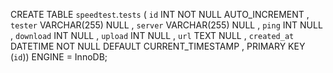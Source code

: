 CREATE TABLE `speedtest`.`tests` ( `id` INT NOT NULL AUTO_INCREMENT , `tester` VARCHAR(255) NULL , `server` VARCHAR(255) NULL , `ping` INT NULL , `download` INT NULL , `upload` INT NULL , `url` TEXT NULL , `created_at` DATETIME NOT NULL DEFAULT CURRENT_TIMESTAMP , PRIMARY KEY (`id`)) ENGINE = InnoDB;